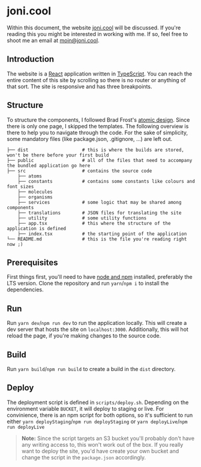 # joni.cool

Within this document, the website [joni.cool](http://joni.cool) will be discussed. If you're reading this you might be interested in working with me. If so, feel free to shoot me an email at [moin@joni.cool](mailto:moin@joni.cool).

## Introduction

The website is a [React](https://reactjs.org/) application written in [TypeScript](https://www.typescriptlang.org/). You can reach the entire content of this site by scrolling so there is no router or anything of that sort. The site is responsive and has three breakpoints.

## Structure

To structure the components, I followed Brad Frost's [atomic design](http://bradfrost.com/blog/post/atomic-web-design/). Since there is only one page, I skipped the templates. The following overview is there to help you to navigate through the code. For the sake of simplicity, some mandatory files (like package.json, .gitignore, ...) are left out.

```
├── dist                    # this is where the builds are stored, won't be there before your first build
├── public                  # all of the files that need to accompany the bundled application go here
├── src                     # contains the source code
    ├── atoms
    ├── constants           # contains some constants like colours and font sizes
    ├── molecules
    ├── organisms
    ├── services            # some logic that may be shared among components
    ├── translations        # JSON files for translating the site
    ├── utility             # some utility functions
    ├── app.tsx             # this where the structure of the application is defined
    ├── index.tsx           # the starting point of the application
└── README.md               # this is the file you're reading right now ;)
```

## Prerequisites

First things first, you'll need to have [node and npm](https://nodejs.org/en/) installed, preferably the LTS version. Clone the repository and run `yarn`/`npm i` to install the dependencies.

## Run

Run `yarn dev`/`npm run dev` to run the application locally. This will create a dev server that hosts the site on `localhost:3000`. Additionally, this will hot reload the page, if you're making changes to the source code.

## Build

Run `yarn build`/`npm run build` to create a build in the `dist` directory.

## Deploy

The deployment script is defined in `scripts/deploy.sh`. Depending on the environment variable `BUCKET`, it will deploy to staging or live. For convinience, there is an npm script for both options, so it's sufficient to run either `yarn deployStaging`/`npm run deployStaging` or `yarn deployLive`/`npm run deployLive`

> **Note:** Since the script targets an S3 bucket you'll probably don't have any writing access to, this won't work out of the box. If you really want to deploy the site, you'd have create your own bucket and change the script in the `package.json` accordingly.

